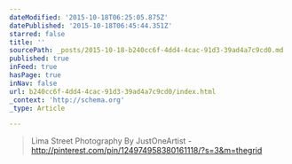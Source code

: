 ```yaml
---
dateModified: '2015-10-18T06:25:05.875Z'
datePublished: '2015-10-18T06:45:44.351Z'
starred: false
title: ''
sourcePath: _posts/2015-10-18-b240cc6f-4dd4-4cac-91d3-39ad4a7c9cd0.md
published: true
inFeed: true
hasPage: true
inNav: false
url: b240cc6f-4dd4-4cac-91d3-39ad4a7c9cd0/index.html
_context: 'http://schema.org'
_type: Article

---
```

> Lima Street Photography By JustOneArtist - http://pinterest.com/pin/124974958380161118/?s=3&m=thegrid